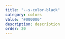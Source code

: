 ```yaml
---
title: "--s-color-black"
category: colors
value: "#000000"
description: description
order: 20
---
```

